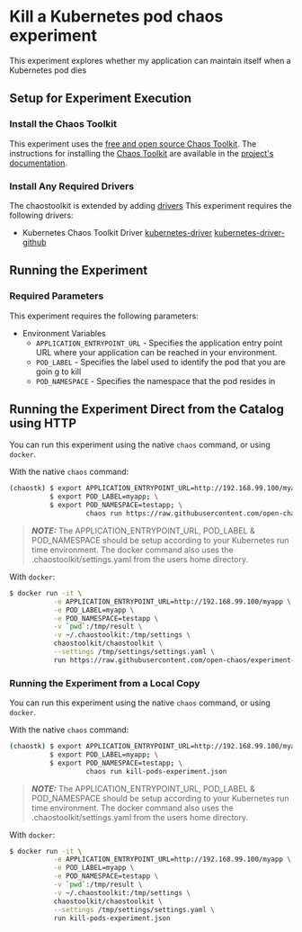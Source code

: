 # Kill a Kubernetes pod chaos experiment

This experiment explores whether my application can maintain itself when a Kubernetes pod dies

## Setup for Experiment Execution

### Install the Chaos Toolkit

This experiment uses the [free and open source Chaos Toolkit][chaostoolkit]. The instructions for installing the [Chaos Toolkit][chaostoolkit] are available in the [project's documentation][docs].

[chaostoolkit]: https://chaostoolkit.org/
[docs]: https://docs.chaostoolkit.org

### Install Any Required Drivers

The chaostoolkit is extended by adding [drivers] This experiment requires the following drivers:

* Kubernetes Chaos Toolkit Driver [kubernetes-driver] [kubernetes-driver-github]

[drivers]: https://docs.chaostoolkit.org/drivers/overview/
[kubernetes-driver]: https://docs.chaostoolkit.org/drivers/kubernetes/
[kubernetes-driver-github]: https://github.com/chaostoolkit/chaostoolkit-kubernetes

## Running the Experiment

### Required Parameters

This experiment requires the following parameters:

* Environment Variables
  * `APPLICATION_ENTRYPOINT_URL` - Specifies the application entry point URL where your application can be reached in your environment.
  *  `POD_LABEL` - Specifies the label used to identify the pod that you are goin g to kill
  *  `POD_NAMESPACE` - Specifies the namespace that the pod resides in

## Running the Experiment Direct from the Catalog using HTTP

You can run this experiment using the native `chaos` command, or using
`docker`.

With the native `chaos` command:

```bash
(chaostk) $ export APPLICATION_ENTRYPOINT_URL=http://192.168.99.100/myapp; \
          $ export POD_LABEL=myapp; \
          $ export POD_NAMESPACE=testapp; \
                   chaos run https://raw.githubusercontent.com/open-chaos/experiment-catalog/master/kill-pods/kill-pods-experiment.json
```

> ***NOTE:*** The APPLICATION_ENTRYPOINT_URL, POD_LABEL & POD_NAMESPACE should be setup according to your Kubernetes run time environment. The docker command also uses the .chaostoolkit/settings.yaml from the users home directory.

With `docker`:

```bash
$ docker run -it \
           -e APPLICATION_ENTRYPOINT_URL=http://192.168.99.100/myapp \
           -e POD_LABEL=myapp \
           -e POD_NAMESPACE=testapp \
           -v `pwd`:/tmp/result \
           -v ~/.chaostoolkit:/tmp/settings \
           chaostoolkit/chaostoolkit \
           --settings /tmp/settings/settings.yaml \
           run https://raw.githubusercontent.com/open-chaos/experiment-catalog/master/kill-pods/kill-pods-experiment.json
```


### Running the Experiment from a Local Copy

You can run this experiment using the native `chaos` command, or using
`docker`.

With the native `chaos` command:

```bash
(chaostk) $ export APPLICATION_ENTRYPOINT_URL=http://192.168.99.100/myapp; \
          $ export POD_LABEL=myapp; \
          $ export POD_NAMESPACE=testapp; \
                   chaos run kill-pods-experiment.json
```

> ***NOTE:*** The APPLICATION_ENTRYPOINT_URL, POD_LABEL & POD_NAMESPACE should be setup according to your Kubernetes run time environment. The docker command also uses the .chaostoolkit/settings.yaml from the users home directory.

With `docker`:

```bash
$ docker run -it \
           -e APPLICATION_ENTRYPOINT_URL=http://192.168.99.100/myapp \
           -e POD_LABEL=myapp \
           -e POD_NAMESPACE=testapp \
           -v `pwd`:/tmp/result \
           -v ~/.chaostoolkit:/tmp/settings \
           chaostoolkit/chaostoolkit \
           --settings /tmp/settings/settings.yaml \
           run kill-pods-experiment.json
```
